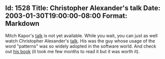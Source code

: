 Id: 1528
Title: Christopher Alexander's talk
Date: 2003-01-30T19:00:00-08:00
Format: Markdown
--------------
Mitch Kapor's
[talk](http://www.stanford.edu/class/ee380/Abstracts/030129.html) is not
yet available. While you wait, you can just as well watch Christopher
Alexander's [talk](http://www.stanford.edu/class/ee380/ay0001.html). His
was the guy whose usage of the word "patterns" was so widely adopted in
the software world. And check out [his
book](http://www.amazon.com/exec/obidos/tg/detail/-/0195019199/) (it
took me few months to read it but it was worth it).
